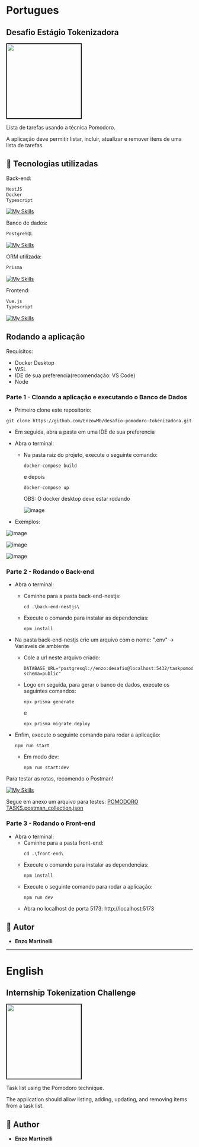 # Portugues

## Desafio Estágio Tokenizadora

<div>
  <img src="https://github.com/user-attachments/assets/87cc1d01-a65e-428e-9cc2-327ad9c3f721" width="200px" border="2px solid"><p>Lista de tarefas usando a técnica Pomodoro.</p>
  <p>A aplicação deve permitir listar, incluir, atualizar e remover itens de uma lista de tarefas.</p>
</div>

## 🔨 Tecnologias utilizadas
Back-end:
```bash
NestJS
Docker
Typescript
```
[![My Skills](https://skillicons.dev/icons?i=nestjs,docker,typescript)](https://skillicons.dev)

Banco de dados:

```bash
PostgreSQL
```

[![My Skills](https://skillicons.dev/icons?i=postgresql)](https://skillicons.dev)

ORM utilizada:
```bash
Prisma
```


[![My Skills](https://skillicons.dev/icons?i=prisma)](https://skillicons.dev)

Frontend:
```bash
Vue.js
Typescript
```

[![My Skills](https://skillicons.dev/icons?i=vue,typescript)](https://skillicons.dev)

## Rodando a aplicação

Requisitos:
  - Docker Desktop
  - WSL
  - IDE de sua preferencia(recomendação: VS Code)
  - Node

### Parte 1 - Cloando a aplicação e executando o Banco de Dados

- Primeiro clone este repositorio:
```
git clone https://github.com/EnzowMb/desafio-pomodoro-tokenizadora.git
```

- Em seguida, abra a pasta em uma IDE de sua preferencia

- Abra o terminal:
  - Na pasta raiz do projeto, execute o seguinte comando:
    ```
    docker-compose build
    ```
    e depois
    
    ```
    docker-compose up
    ```
    OBS: O docker desktop deve estar rodando
    
    ![image](https://github.com/user-attachments/assets/8aa5059c-aeb7-4eee-ba0e-bd0e546c10e2)

    
- Exemplos:

![image](https://github.com/user-attachments/assets/676504ac-efe2-4afe-8df9-dc8989c08503)

![image](https://github.com/user-attachments/assets/9584a48c-c3c9-4755-97e4-6a70696665ed)

![image](https://github.com/user-attachments/assets/131b69b4-34b6-4b23-9c19-d89069d08123)

### Parte 2 - Rodando o Back-end

- Abra o terminal:
  - Caminhe para a pasta back-end-nestjs:
    ```
    cd .\back-end-nestjs\
    ```
  - Execute o comando para instalar as dependencias:
    ```
    npm install
    ```

- Na pasta back-end-nestjs crie um arquivo com o nome: ".env" -> Variaveis de ambiente
  - Cole a url neste arquivo criado:
    ```
    DATABASE_URL="postgresql://enzo:desafio@localhost:5432/taskpomodoro?schema=public"
    ```
  - Logo em seguida, para gerar o banco de dados, execute os seguintes comandos:
    ```
    npx prisma generate
    ```
    e
    ```
    npx prisma migrate deploy
    ```
    
- Enfim, execute o seguinte comando para rodar a aplicação:
  ```
  npm run start
  ```
  - Em modo dev:
    ```
    npm run start:dev
    ```

Para testar as rotas, recomendo o Postman!

[![My Skills](https://skillicons.dev/icons?i=postman)](https://skillicons.dev)

Segue em anexo um arquivo para testes:
[POMODORO TASKS.postman_collection.json](https://github.com/user-attachments/files/16450128/POMODORO.TASKS.postman_collection.json)

### Parte 3 - Rodando o Front-end

- Abra o terminal:
  - Caminhe para a pasta front-end:
    ```
    cd .\front-end\
    ```
  - Execute o comando para instalar as dependencias:
    ```
    npm install

    ```
  - Execute o seguinte comando para rodar a aplicação:
    ```
    npm run dev
    ```
  - Abra no localhost de porta 5173: http://localhost:5173
    
## 👥 Autor

- **Enzo Martinelli**

<hr>

# English

## Internship Tokenization Challenge

<div>
  <img src="https://github.com/user-attachments/assets/87cc1d01-a65e-428e-9cc2-327ad9c3f721" width="200px" border="2px solid"><p>Task list using the Pomodoro technique.</p>
  <p>The application should allow listing, adding, updating, and removing items from a task list.</p>
</div>

## 👥 Author

- **Enzo Martinelli**
